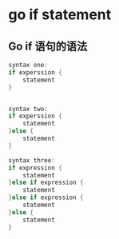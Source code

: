 # go if statement

## Go if 语句的语法
```go
syntax one:
if experssion {
    statement
}


syntax two:
if experssion {
    statement
}else {
    statement
}

syntax three:
if expression {
    statement
}else if expression {
    statement
}else if expression {
    statement
}else {
    statement
}

```



